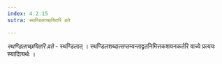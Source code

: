 ```yaml
---
index: 4.2.15
sutra: स्थण्डिलाच्छयितरि व्रते

---
```

_स्थण्डिलाच्छयितरि व्रते_ - स्थण्डिलात् । स्थण्डिलशब्दात्सप्तम्यन्ताद्व्रतनिमित्तकशयनकर्तरि वाच्ये प्रत्ययः स्यादित्यर्थः ।